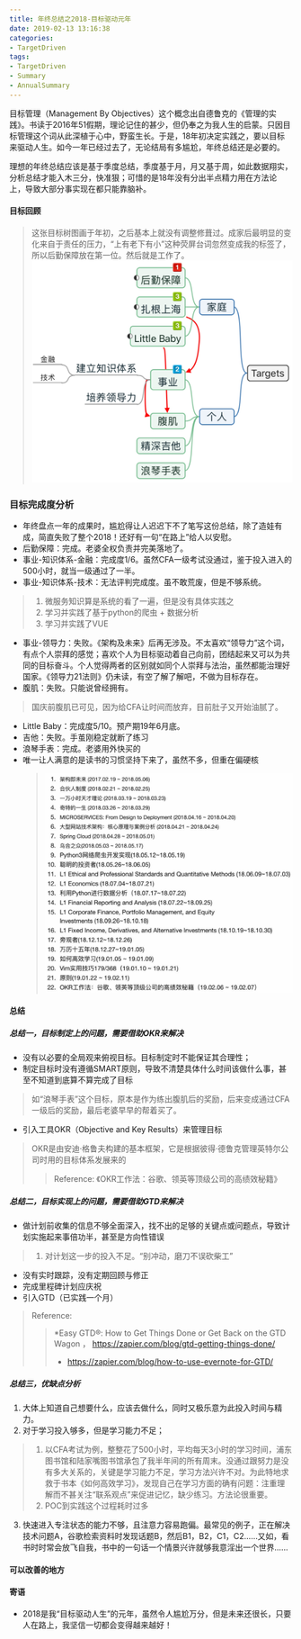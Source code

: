 ```yaml
---
title: 年终总结之2018-目标驱动元年
date: 2019-02-13 13:16:38
categories: 
- TargetDriven
tags:
- TargetDriven
- Summary
- AnnualSummary
---
```

目标管理（Management By Objectives）这个概念出自德鲁克的《管理的实践》。书读于2016年51假期，理论记住的甚少，但仍奉之为我人生的启蒙。只因目标管理这个词从此深植于心中，野蛮生长。于是，18年初决定实践之，要以目标来驱动人生。如今一年已经过去了，无论结局有多尴尬，年终总结还是必要的。

理想的年终总结应该是基于季度总结，季度基于月，月又基于周，如此数据翔实，分析总结才能入木三分，快准狠；可惜的是18年没有分出半点精力用在方法论上，导致大部分事实现在都只能靠脑补。

#### 目标回顾
> 这张目标树图画于年初，之后基本上就没有调整修葺过。成家后最明显的变化来自于责任的压力，“上有老下有小”这种荧屏台词忽然变成我的标签了，所以后勤保障放在第一位。然后就是工作了。
> ![targets_2018](annual-summary-2018/targets_2018.jpg)

### 目标完成度分析
* 年终盘点一年的成果时，尴尬得让人迟迟下不了笔写这份总结，除了造娃有成，简直失败了整个2018！还好有一句“在路上”给人以安慰。
* 后勤保障：完成。老婆全权负责并完美落地了。
* 事业-知识体系-金融：完成度1/6。虽然CFA一级考试没通过，鉴于投入进入的500小时，就当一级通过了一半。
* 事业-知识体系-技术：无法评判完成度。虽不敢荒废，但是不够系统。
 > 1. 微服务知识算是系统的看了一遍，但是没有具体实践之
 > 2. 学习并实践了基于python的爬虫 + 数据分析
 > 3. 学习并实践了VUE
* 事业-领导力：失败。《架构及未来》后再无涉及。不太喜欢“领导力”这个词，有点个人崇拜的感觉；喜欢个人为目标驱动着自己向前，团结起来又可以为共同的目标奋斗。个人觉得两者的区别就如同个人崇拜与法治，虽然都能治理好国家。《领导力21法则》仍未读，有空了解了解吧，不做为目标存在。
* 腹肌：失败。只能说曾经拥有。
 > 国庆前腹肌已可见，因为给CFA让时间而放弃，目前肚子又开始油腻了。
* Little Baby：完成度5/10。预产期19年6月底。
* 吉他：失败。手茧刚稳定就断了练习
* 浪琴手表：完成。老婆用外快买的
* 唯一让人满意的是读书的习惯坚持下来了，虽然不多，但重在偏硬核
  > ![readList](annual-summary-2018/read_list.jpg)

#### 总结
##### 总结一，目标制定上的问题，需要借助OKR来解决
* 没有以必要的全局观来俯视目标。目标制定时不能保证其合理性；
* 制定目标时没有遵循SMART原则，导致不清楚具体什么时间该做什么事，甚至不知道到底算不算完成了目标
> 如“浪琴手表”这个目标，原本是作为练出腹肌后的奖励，后来变成通过CFA一级后的奖励，最后老婆早早的帮着买了。
* 引入工具OKR（Objective and Key Results）来管理目标
> OKR是由安迪·格鲁夫构建的基本框架，它是根据彼得·德鲁克管理英特尔公司时用的目标体系发展来的
> > Reference: 《OKR工作法：谷歌、领英等顶级公司的高绩效秘籍》

##### 总结二，目标实现上的问题，需要借助GTD来解决
* 做计划前收集的信息不够全面深入，找不出的足够的关键点或问题点，导致计划实施起来事倍功半，甚至是方向性错误
> 1. 对计划这一步的投入不足。“别冲动，磨刀不误砍柴工”
* 没有实时跟踪，没有定期回顾与修正
* 完成里程碑计划应庆祝
* 引入GTD（已实践一个月）
> Reference:
> > *Easy GTD®: How to Get Things Done or Get Back on the GTD Wagon ， https://zapier.com/blog/gtd-getting-things-done/
> > * https://zapier.com/blog/how-to-use-evernote-for-GTD/

##### 总结三，优缺点分析
1. 大体上知道自己想要什么，应该去做什么，同时又极乐意为此投入时间与精力。
2. 对于学习投入够多，但是学习能力不足；
> 1. 以CFA考试为例，整整花了500小时，平均每天3小时的学习时间，浦东图书馆和陆家嘴图书馆承包了我半年间的所有周末。没通过跟努力是没有多大关系的，关键是学习能力不足，学习方法兴许不对。为此特地求救于书本《如何高效学习》，发现自己在学习方面的确有问题：注重理解而不甚关注“联系观点”来促进记忆，缺少练习。方法论很重要。
> 2. POC到实践这个过程耗时过多
3. 快速进入专注状态的能力不够，且注意力容易跑偏。最常见的例子，正在解决技术问题A，谷歌检索资料时发现话题B，然后B1，B2，C1，C2……又如，看书时时常会放飞自我，书中的一句话一个情景兴许就够我意淫出一个世界……

#### 可以改善的地方

#### 寄语
* 2018是我“目标驱动人生”的元年，虽然令人尴尬万分，但是未来还很长，只要人在路上，我坚信一切都会变得越来越好！
